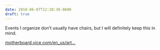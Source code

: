 ```yaml
---
date: 2018-06-07T12:28:38-0600
draft: true
---
```




Events I organize don’t usually have chairs, but I will definitely keep this in mind.

[motherboard.vice.com/en_us/art…](https://motherboard.vice.com/en_us/article/j5a753/design-bias-conference-chairs)



